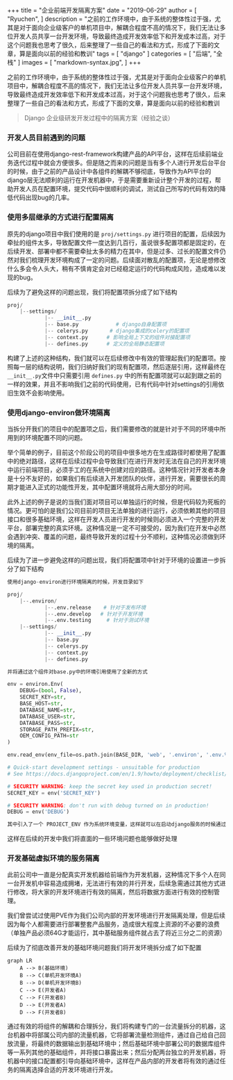 +++
title = "企业前端开发隔离方案"
date = "2019-06-29"
author = [
    "Ryuchen",
]
description = "之前的工作环境中，由于系统的整体性过于强，尤其是对于面向企业级客户的单机项目中，解耦合程度不高的情况下，我们无法让多位开发人员共享一台开发环境，导致最终造成开发效率低下和开发成本过高，对于这个问题我也思考了很久，后来整理了一些自己的看法和方式，形成了下面的文章，算是面向以前的经验和教训"
tags = [
    "django"
]
categories = [
    "后端",
    "全栈"
]
images = [
    "markdown-syntax.jpg",
]
+++

之前的工作环境中，由于系统的整体性过于强，尤其是对于面向企业级客户的单机项目中，解耦合程度不高的情况下，我们无法让多位开发人员共享一台开发环境，导致最终造成开发效率低下和开发成本过高，对于这个问题我也思考了很久，后来整理了一些自己的看法和方式，形成了下面的文章，算是面向以前的经验和教训
<!--more-->

> Django 企业级研发开发过程中的隔离方案（经验之谈）

### 开发人员目前遇到的问题

公司目前在使用django-rest-framework构建产品的API平台，这样在后续前端业务迭代过程中就会方便很多。但是随之而来的问题是当有多个人进行开发后台平台的时候，由于之前的产品设计中各组件的解耦不够彻底，导致作为API平台的django层无法顺利的运行在开发机器中，于是需要重新设计整个开发的过程，帮助开发人员在配置环境，提交代码中很顺利的调试，测试自己所写的代码有效的降低代码出现bug的几率。

### 使用多层继承的方式进行配置隔离

原先的django项目中我们使用的是 `proj/settings.py` 进行项目的配置，后续因为牵扯的组件太多，导致配置文件一度达到几百行，虽说很多配置项都是固定的，在后续开发、部署中都不需要牵扯太多的精力在其中，但是过多、过长的配置文件仍然对我们梳理开发环境构成了一定的问题。后续面对散乱的配置项，无论是想修改什么多会令人头大，稍有不慎肯定会对已经稳定运行的代码构成风险，造成难以发现的bug。

后续为了避免这样的问题出现，我们将配置项拆分成了如下结构

```python
proj/
    |--settings/
            |-- __init__.py 
            |-- base.py            # django自身配置项
            |-- celerys.py       # django集成的celery的配置项 
            |-- context.py      # 影响全局上下文的组件对接配置项
            |-- defines.py      # 定义的全局静态配置项
```

构建了上述的这种结构，我们就可以在后续修改中有效的管理起我们的配置项。按照每一层的结构说明，我们归纳好我们的现有配置项，然后逐层引用，这样最终在`__init__.py`文件中只需要引用 `defines.py` 中的所有配置项就可以起到跟之前的一样的效果，并且不影响我们之前的代码使用，已有代码中针对settings的引用依旧生效不会影响使用。

### 使用django-environ做环境隔离

当拆分开我们的项目中的配置项之后，我们需要修改的就是针对于不同的环境中所用到的环境配置不同的问题。

举个简单的例子，目前这个阶段公司的项目中很多地方在生成路径时都使用了配置中的绝对路径，这样在后续过程中会导致我们在进行开发时无法在自己的开发环境中运行前端项目，必须手工的在系统中创建对应的路径。这种情况针对开发者本身是十分不友好的，如果我们有后续进入开发团队的伙伴，进行开发，需要很长的周期才能进入正式的功能性开发，其中配置环境就将占用大部分的时间。

此外上述的例子是说的当我们面对项目可以单独运行的时候，但是代码较为死板的情况。更可怕的是我们公司目前的项目无法单独的进行运行，必须依赖其他的项目接口和很多基础环境，这样在开发人员进行开发的时候则必须进入一个完整的开发平台，部署完整的真实环境。这种情况是一定不可接受的，因为我们在开发中必然会遇到冲突、覆盖的问题，最终导致开发的过程十分不顺利，这种情况必须做到环境的隔离。

后续为了进一步避免这样的问题出现，我们将配置项中针对于环境的设置进一步拆分了如下结构

```python
使用django-environ进行环境隔离的时候，开发目录如下

proj/
    |--.environ/
            |--.env.release    # 针对于发布环境
            |--.env.develop   # 针对于开发环境
            |--.env.testing     # 针对于测试环境
    |--settings/
            |-- __init__.py
            |-- base.py
            |-- celerys.py
            |-- context.py
            |-- defines.py

并将通过这个组件对base.py中的环境引用使用了全新的方式

env = environ.Env(
    DEBUG=(bool, False),
    SECRET_KEY=str,
    BASE_HOST=str,
    DATABASE_NAME=str,
    DATABASE_USER=str,
    DATABASE_PASS=str,
    STORAGE_PATH_PREFIX=str,
    OEM_CONFIG_PATH=str
)

env.read_env(env_file=os.path.join(BASE_DIR, 'web', '.environ', '.env.%s' % env.str('PROJECT_ENV', 'release')))

# Quick-start development settings - unsuitable for production
# See https://docs.djangoproject.com/en/1.9/howto/deployment/checklist/

# SECURITY WARNING: keep the secret key used in production secret!
SECRET_KEY = env('SECRET_KEY')

# SECURITY WARNING: don't run with debug turned on in production!
DEBUG = env('DEBUG')

其中引入了一个 PROJECT_ENV 作为系统环境变量，这样就可以在启动django服务的时候通过修改全局的变量环境构成 针对不同的环境所打造代码运行环境
```

这样在后续的开发中我们将直面的一些环境问题也能够做好处理

### 开发基础虚拟环境的服务隔离

此前公司中一直是分配真实开发机器给前端作为开发机器，这种情况下多个人在同一台开发机中容易造成拥堵，无法进行有效的并行开发，后续急需通过其他方式进行修改，将大家的开发环境进行有效的隔离，然后将数据方面进行有效的控制管理。

我们曾尝试过使用PVE作为我们公司内部的开发环境进行开发隔离处理，但是后续因为每个人都需要进行部署整套产品服务，造成很大程度上资源的不必要的浪费（单独产品必须64G才能运行，其中基础服务组件就占去了将近三分之二的资源）

后续为了彻底改善开发的基础环境问题我们将开发环境拆分成了如下配置

```mermaid
graph LR
    A --> B(基础环境)
    B --> C(单机开发环境A)
    B --> D(单机开发环境B)
    C --> E(开发者A)
    C --> F(开发者B)
    D --> E(开发者A)
    D --> F(开发者B)
```

通过有效的将组件的解耦和合理拆分，我们将构建专门的一台流量拆分的机器，这台机器中将部属公司内部的流量机器，它将部署流量检测组件，通过自己给自己回放流量，将最终的数据输出到基础环境中；然后基础环境中部署公司的数据库组件等一系列其他的基础组件，并将接口暴露出来；然后分配两台独立的开发机器，将机器中的接口配置都引导向基础环境中，这样在产品内部的开发者将有效的通过任务的隔离选择合适的开发环境进行开发。
